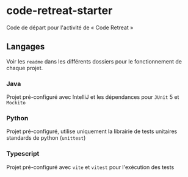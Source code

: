 # code-retreat-starter

Code de départ pour l'activité de « Code Retreat »

## Langages

Voir les `readme` dans les différents dossiers pour le fonctionnement de chaque projet.

### Java
Projet pré-configuré avec IntelliJ et les dépendances pour `JUnit` 5 et `Mockito`

### Python
Projet pré-configuré, utilise uniquement la librairie de tests unitaires standards de python (`unittest`)

### Typescript
Projet pré-configuré avec `vite` et `vitest` pour l'exécution des tests